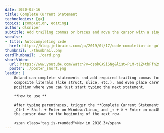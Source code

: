 ```yaml
---
date: 2020-03-16
title: Complete Current Statement
technologies: [go]
topics: [completion, editing]
author: dlsniper
subtitle: Add trailing commas or braces and move the cursor with a single keystroke
seealso:
- title: Autocompleting code
  href: https://blog.jetbrains.com/go/2019/01/17/code-completion-in-goland/
thumbnail: ./thumbnail.png
cardThumbnail: ./card.png
shortVideo:		
  url: https://www.youtube.com/watch?v=dsokGASiSNg&list=PLM-t1Z4tbFfn291KlSOQE_ulCAyzXO3uA		
  poster: ./poster_short.png
leadin: |
    GoLand can complete statements and add required trailing commas for any
    composite literals (like struct, slice, etc.), and even place caret in a
    position where you can just start typing the next statement.
  
    **How to use:**
  
    After typing parentheses, trigger the **Complete Current Statement** action,
    _Ctrl + Shift + Enter on Windows/Linux_ and _⇧ + ⌘ + Enter on macOS_, to add curly braces and move
    the cursor down to the beginning of the next row.

    <span class="tag is-rounded">New in 2018.3</span>
---
```

